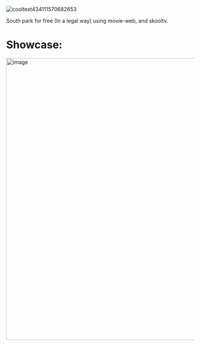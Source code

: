 ![cooltext434111570682653](https://user-images.githubusercontent.com/119009502/233533731-b5cc5888-73fb-48fe-8b07-3f7a9d9089d9.png)


South park for free (In a legal way) using movie-web, and skooltv.

# Showcase:

<img width="756" alt="image" src="https://user-images.githubusercontent.com/119009502/233533359-0a6e25c3-df36-49aa-8ec7-acd061436cc2.png">
